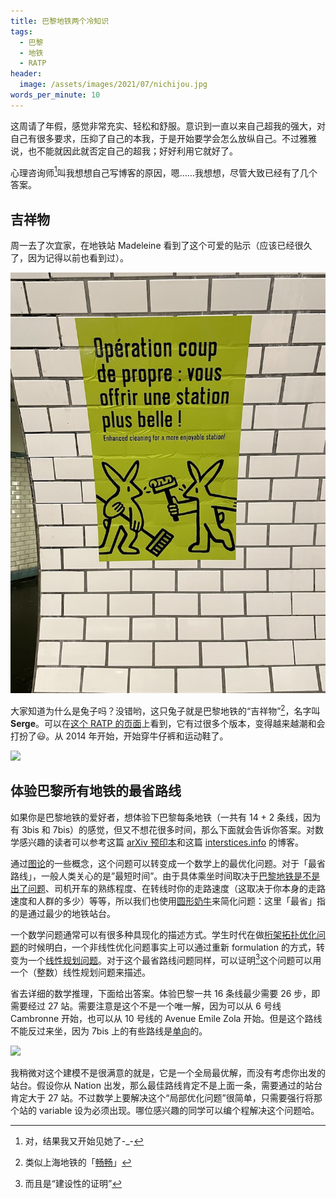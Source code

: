 ```yaml
---
title: 巴黎地铁两个冷知识
tags:
  - 巴黎
  - 地铁
  - RATP
header:
  image: /assets/images/2021/07/nichijou.jpg
words_per_minute: 10
---
```

这周请了年假，感觉非常充实、轻松和舒服。意识到一直以来自己超我的强大，对自己有很多要求，压抑了自己的本我，于是开始要学会怎么放纵自己。不过雅雅说，也不能就因此就否定自己的超我；好好利用它就好了。

心理咨询师[^1]叫我想想自己写博客的原因，嗯……我想想，尽管大致已经有了几个答案。

## 吉祥物

周一去了次宜家，在地铁站 Madeleine 看到了这个可爱的贴示（应该已经很久了，因为记得以前也看到过）。

<img src="/assets/images/2021/07/serge.jpg" width="600px" />

大家知道为什么是兔子吗？没错哟，这只兔子就是巴黎地铁的“吉祥物”[^2]，名字叫 **Serge**。可以在[这个 RATP 的页面](https://www.ratp.fr/serge-le-lapin)上看到，它有过很多个版本，变得越来越潮和会打扮了😃。从 2014 年开始，开始穿牛仔裤和运动鞋了。

[<img src="https://upload.wikimedia.org/wikipedia/commons/thumb/f/f3/Evolution_Lapin_Serge.jpg/1280px-Evolution_Lapin_Serge.jpg" width="800px" />](https://fr.wikipedia.org/wiki/Lapin_du_m%C3%A9tro_parisien#/media/Fichier:Evolution_Lapin_Serge.jpg)

## 体验巴黎所有地铁的最省路线

如果你是巴黎地铁的爱好者，想体验下巴黎每条地铁（一共有 14 + 2 条线，因为有 3bis 和 7bis）的感觉，但又不想花很多时间，那么下面就会告诉你答案。对数学感兴趣的读者可以参考这篇 [arXiv 预印本](https://arxiv.org/abs/1709.05948)和这篇 [interstices.info](https://interstices.info/quel-trajet-optimal-pour-passer-au-moins-une-fois-par-toutes-les-lignes-de-metro/) 的博客。

通过[图论](https://en.wikipedia.org/wiki/Graph_theory)的一些概念，这个问题可以转变成一个数学上的最优化问题。对于「最省路线」，一般人类关心的是”最短时间”。由于具体乘坐时间取决于[巴黎地铁是不是出了问题](/2019/02/20/2019-02-20-ratp-incident-probability)、司机开车的熟练程度、在转线时你的走路速度（这取决于你本身的走路速度和人群的多少）等等，所以我们也使用[圆形奶牛](https://en.wikipedia.org/wiki/Spherical_cow)来简化问题：这里「最省」指的是通过最少的地铁站台。

一个数学问题通常可以有很多种具现化的描述方式。学生时代在做[桁架拓扑优化问题](2012/05/20/optimisationtopo)的时候明白，一个非线性优化问题事实上可以通过重新 formulation 的方式，转变为一个[线性规划问题](https://en.wikipedia.org/wiki/Linear_programming)。对于这个最省路线问题同样，可以证明[^3]这个问题可以用一个（整数）线性规划问题来描述。

省去详细的数学推理，下面给出答案。体验巴黎一共 16 条线最少需要 26 步，即需要经过 27 站。需要注意是这个不是一个唯一解，因为可以从 6 号线 Cambronne 开始，也可以从 10 号线的 	Avenue Emile Zola 开始。但是这个路线不能反过来坐，因为 7bis 上的有些路线是[单向](/2014/02/04/parismetro)的。

<img src="https://interstices.info/wp-content/uploads/2020/10/metro_figure1-1024x559.jpg" width="800px" />

我稍微对这个建模不是很满意的就是，它是一个全局最优解，而没有考虑你出发的站台。假设你从 Nation 出发，那么最佳路线肯定不是上面一条，需要通过的站台肯定大于 27 站。不过数学上要解决这个“局部优化问题”很简单，只需要强行将那个站的 variable 设为必须出现。哪位感兴趣的同学可以编个程解决这个问题哈。

[^1]: 对，结果我又开始见她了-_-
[^2]: 类似上海地铁的「[畅畅](https://baike.baidu.com/item/%E7%95%85%E7%95%85/7773893)」
[^3]: 而且是“建设性的证明”

